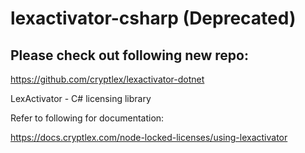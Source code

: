 # lexactivator-csharp  (Deprecated) 

## Please check out following new repo:

https://github.com/cryptlex/lexactivator-dotnet

LexActivator - C# licensing library

Refer to following for documentation:

https://docs.cryptlex.com/node-locked-licenses/using-lexactivator
